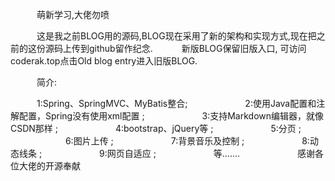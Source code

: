 

　　　萌新学习,大佬勿喷

　　　这是我之前BLOG用的源码,BLOG现在采用了新的架构和实现方式,现在把之前的这份源码上传到github留作纪念.
　　　新版BLOG保留旧版入口, 可访问coderak.top点击Old blog entry进入旧版BLOG.

　　　简介:

　　　1:Spring、SpringMVC、MyBatis整合;
　　　
　　　2:使用Java配置和注解配置，Spring没有使用xml配置 ;
　　　
　　　3:支持Markdown编辑器，就像CSDN那样 ;
　　　
　　　4:bootstrap、jQuery等 ;
　　　
　　　5:分页 ;
　　　
　　　6:图片上传 ;
　　　
　　　7:背景音乐及控制 ;
　　　
　　　8:动态线条 ;
　　　
　　　9:网页自适应 ;
　　　
　　　等.......
　　　
　　　感谢各位大佬的开源奉献